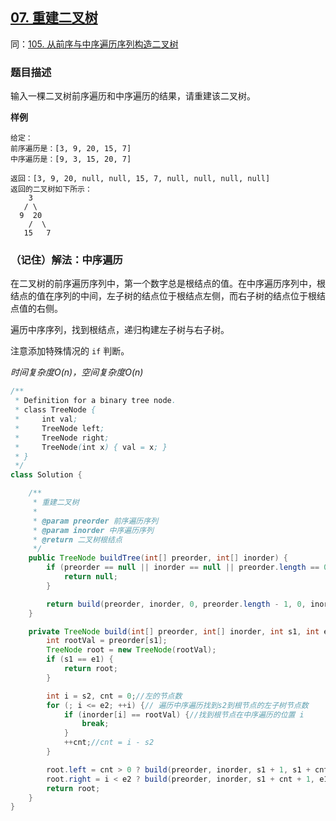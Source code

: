 ## [07. 重建二叉树](https://leetcode.cn/problems/zhong-jian-er-cha-shu-lcof/)
同：[105. 从前序与中序遍历序列构造二叉树](https://leetcode.cn/problems/construct-binary-tree-from-preorder-and-inorder-traversal/description/)
### 题目描述

输入一棵二叉树前序遍历和中序遍历的结果，请重建该二叉树。

**样例**

```
给定：
前序遍历是：[3, 9, 20, 15, 7]
中序遍历是：[9, 3, 15, 20, 7]

返回：[3, 9, 20, null, null, 15, 7, null, null, null, null]
返回的二叉树如下所示：
    3
   / \
  9  20
    /  \
   15   7
```

### （记住）解法：中序遍历

在二叉树的前序遍历序列中，第一个数字总是根结点的值。在中序遍历序列中，根结点的值在序列的中间，左子树的结点位于根结点左侧，而右子树的结点位于根结点值的右侧。

遍历中序序列，找到根结点，递归构建左子树与右子树。

注意添加特殊情况的 `if` 判断。

*时间复杂度$O(n)$，空间复杂度$O(n)$*
```java
/**
 * Definition for a binary tree node.
 * class TreeNode {
 *     int val;
 *     TreeNode left;
 *     TreeNode right;
 *     TreeNode(int x) { val = x; }
 * }
 */
class Solution {

    /**
     * 重建二叉树
     *
     * @param preorder 前序遍历序列
     * @param inorder 中序遍历序列
     * @return 二叉树根结点
     */
    public TreeNode buildTree(int[] preorder, int[] inorder) {
        if (preorder == null || inorder == null || preorder.length == 0 || preorder.length != inorder.length) {
            return null;
        }

        return build(preorder, inorder, 0, preorder.length - 1, 0, inorder.length - 1);
    }

    private TreeNode build(int[] preorder, int[] inorder, int s1, int e1, int s2, int e2) {
        int rootVal = preorder[s1];
        TreeNode root = new TreeNode(rootVal);
        if (s1 == e1) {
            return root;
        }

        int i = s2, cnt = 0;//左的节点数
        for (; i <= e2; ++i) {// 遍历中序遍历找到s2到根节点的左子树节点数
            if (inorder[i] == rootVal) {//找到根节点在中序遍历的位置 i
                break;
            }
            ++cnt;//cnt = i - s2
        }

        root.left = cnt > 0 ? build(preorder, inorder, s1 + 1, s1 + cnt, s2, i - 1) : null;//s1+1--s1+cnt是根的右到左子树节点数就是前序的左边，s2--i-1是s2到i根左侧是中序的左边
        root.right = i < e2 ? build(preorder, inorder, s1 + cnt + 1, e1, i + 1, e2) : null;//同理前序的右边，中序的右边。并且i < e2说明右边还有节点
        return root;
    }
}
```
